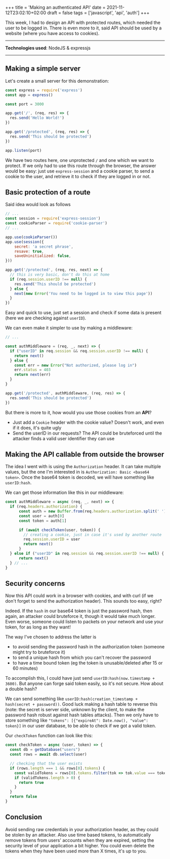 +++
title = 'Making an authenticated API'
date = 2021-11-12T23:02:10+02:00
draft = false
tags = ['javascript', 'api', 'auth']
+++

This week, I had to design an API with protected routes, which needed the user to be logged in. There is even more to it, said API should be used by a website (where you have access to cookies).

----

**Technologies used**: NodeJS & expressjs

----

## Making a simple server

Let's create a small server for this demonstration:

```javascript
const express = require('express')
const app = express()

const port = 3000

app.get('/', (req, res) => {
  res.send('Hello World!')
})

app.get('/protected', (req, res) => {
  res.send('This should be protected')
})

app.listen(port)
```

We have two routes here, one unprotected `/` and one which we want to protect. If we only had to use this route through the browser, the answer would be easy: just use `express-session` and a cookie parser, to send a cookie to the user, and retrieve it to check if they are logged in or not.

## Basic protection of a route

Said idea would look as follows

```javascript
// ...
const session = require('express-session')
const cookieParser = require('cookie-parser')
// ...

app.use(cookieParser())
app.use(session({
    secret: 'a secret phrase',
    resave: true,
    saveUninitialized: false,
}))

app.get('/protected', (req, res, next) => {
  // this is very basic, don't do this at home
  if (req.session.userID !== null) {
    res.send('This should be protected')
  } else {
    next(new Error('You need to be logged in to view this page'))
  }
})
```

Easy and quick to use, just set a session and check if some data is present (here we are checking against `userID`).

We can even make it simpler to use by making a middleware:

```javascript
// ...

const authMiddleware = (req, _, next) => {
  if ("userID" in req.session && req.session.userID !== null) {
    return next()
  } else {
    const err = new Error("Not authorized, please log in")
    err.status = 403
    return next(err)
  }
}

app.get('/protected', authMiddleware, (req, res) => {
  res.send('This should be protected')
})
```

But there is more to it, how would you use those cookies from an **API**?
* Just add a `Cookie` header with the cookie value? Doesn't work, and even if it does, it's quite ugly
* Send the userID in our requests? The API could be bruteforced until the attacker finds a valid user identifier they can use

## Making the API callable from outside the browser

The idea I went with is using the `Authorization` header. It can take multiple values, but the one I'm interested in is `Authorization: Basic <base64 token>`. Once the base64 token is decoded, we will have something like `userID:hash`.

We can get those information like this in our middleware:

```javascript
const authMiddleware = async (req, _, next) => {
  if (req.headers.authorization) {
      const auth = new Buffer.from(req.headers.authorization.split(' ')[1], 'base64').toString().split(':')
      const user = auth[0]
      const token = auth[1]

      if (await checkToken(user, token)) {
        // creating a cookie, just in case it's used by another route
        req.session.userID = user
        return next()
      }
  } else if ("userID" in req.session && req.session.userID !== null) {
      return next()
  } // ...
}
```

## Security concerns

Now this API could work in a browser with cookies, and with curl (if we don't forget to send the authorization header). This sounds too easy, right?

Indeed. If the `hash` in our base64 token is just the password hash, then again, an attacker could bruteforce it, though it would take much longer. Even worse, someone could listen to packets on your network and use your token, for as long as they want!

The way I've chosen to address the latter is
* to avoid sending the password hash in the authorization token (someone might try to bruteforce it)
* to send a unique hash from which you can't recover the password
* to have a time bound token (eg the token is unusable/deleted after 15 or 60 minutes)

To accomplish this, I could have just send `userID:hash(now.timestamp + 3600)`. But anyone can forge said token easily, so it's not secure. How about a double hash?

We can send something like `userID:hash(creation_timestamp + hash(secret + password))`. Good luck making a hash table to reverse this (note: the secret is server side, unknown by the client, to make the password hash robust against hash tables attacks). Then we only have to store something like `"tokens": [{"expireAt": Date.now(), "value": token}]` in our user database, to be able to check if we got a valid token.

Our `checkToken` function can look like this:

```javascript
const checkToken = async (user, token) => {
  const db = getDatabase("users")
  const rows = await db.select(user)

  // checking that the user exists
  if (rows.length === 1 && rows[0].tokens) {
    const validTokens = rows[0].tokens.filter(tok => tok.value === token && tok.expireAt > Date.now())
    if (validTokens.length > 0) {
      return true
    }
  }
  return false
}
```

## Conclusion

Avoid sending raw credentials in your authorization header, as they could be stolen by an attacker. Also use time based tokens, to automatically remove tokens from users' accounts when they are expired, setting the security level of your application a bit higher. You could even delete the tokens when they have been used more than X times, it's up to you.

